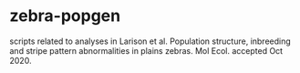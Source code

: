 # zebra-popgen
scripts related to analyses in Larison et al. Population structure, inbreeding and stripe pattern abnormalities in plains zebras. Mol Ecol. accepted Oct 2020.
